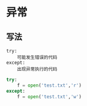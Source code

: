 # 异常

## 写法

~~~
try:
	可能发生错误的代码
except:
	出现异常执行的代码
~~~

~~~python
try:
    f = open('test.txt','r')
except:
    f = open('test.txt','w')
~~~

